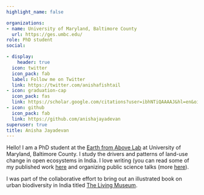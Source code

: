 ```yaml
---
highlight_name: false

organizations:
- name: University of Maryland, Baltimore County
  url: https://ges.umbc.edu/
role: PhD student
social:

- display:
    header: true
  icon: twitter
  icon_pack: fab
  label: Follow me on Twitter
  link: https://twitter.com/anishafishtail
- icon: graduation-cap
  icon_pack: fas
  link: https://scholar.google.com/citations?user=ibhNTiQAAAAJ&hl=en&oi=ao
- icon: github
  icon_pack: fab
  link: https://github.com/anishajayadevan
superuser: true
title: Anisha Jayadevan
---
```


Hello! I am a PhD student at the [Earth from Above Lab](https://www.theearthfromabove.com/) at University of Maryland, Baltimore County. I study the drivers and patterns of land-use change in open ecosystems in India. I love writing (you can read some of my published work [here](https://anishajayadevan.rbind.io/writing/) and organizing public science talks (more [here](https://cafeoikos.wordpress.com/)).

I was part of the collaborative effort to bring out an illustrated book on urban biodiversity in India titled [The Living Museum](cafeoikos.wordpress.com/book/).
